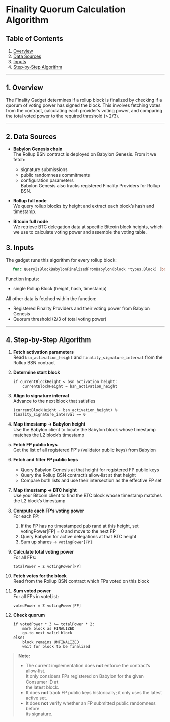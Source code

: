 # Finality Quorum Calculation Algorithm

## Table of Contents

1. [Overview](#1-overview)
2. [Data Sources](#2-data-sources)  
3. [Inputs](#3-inputs)  
4. [Step‑by‑Step Algorithm](#4-step-by-step-algorithm)

---

## 1. Overview

The Finality Gadget determines if a rollup block is finalized by 
checking if a quorum of voting power has signed the block. This 
involves fetching votes from the contract, calculating each 
provider’s voting power, and comparing the total voted power to 
the required threshold (> 2/3).

---

## 2. Data Sources

- **Babylon Genesis chain**  
  The Rollup BSN contract is deployed on Babylon Genesis. From it we fetch: 
  - signature submissions 
  - public randomness commitments 
  - configuration parameters  
  Babylon Genesis also tracks registered Finality Providers for Rollup BSN.

- **Rollup full node**  
  We query rollup blocks by height and extract each block’s hash and timestamp.

- **Bitcoin full node**  
  We retrieve BTC delegation data at specific Bitcoin block heights, 
  which we use to calculate voting power and assemble the voting table.  


## 3. Inputs

The gadget runs this algorithm for every rollup block:
```go
   func QueryIsBlockBabylonFinalizedFromBabylon(block *types.Block) (bool, error)
```

Function Inputs:  
- single Rollup Block (height, hash, timestamp)  

All other data is fetched within the function:  
- Registered Finality Providers and their voting power from Babylon Genesis 
- Quorum threshold (2/3 of total voting power) 
---

## 4. Step‑by‑Step Algorithm

1. **Fetch activation parameters**  
   Read `bsn_activation_height` and `finality_signature_interval` from the Rollup BSN contract

2. **Determine start block**  
   ```pseudo
   if currentBlockHeight < bsn_activation_height:
       currentBlockHeight = bsn_activation_height
   ```

3. **Align to signature interval**  
   Advance to the next block that satisfies  
   ```pseudo
   (currentBlockHeight - bsn_activation_height) % finality_signature_interval == 0
   ```
4. **Map timestamp → Babylon height**  
   Use the Babylon client to locate the Babylon block whose timestamp  
     matches the L2 block’s timestamp

4. **Fetch FP public keys**  
   Get the list of all registered FP's (validator public keys) from Babylon

5. **Fetch and filter FP public keys**  
   - Query Babylon Genesis at that height for registered FP public keys  
   - Query the Rollup BSN contract’s allow‑list at that height  
   - Compare both lists and use their intersection as the effective FP set 

6. **Map timestamp → BTC height**  
   Use your Bitcoin client to find the BTC block whose timestamp matches the L2 block’s timestamp

7. **Compute each FP’s voting power**  
   For each FP:  
   1. If the FP has no timestamped pub rand at this height, set 
      votingPower[FP] = 0 and move to the next FP
   2. Query Babylon for active delegations at that BTC height 
   3. Sum up shares → `votingPower[FP]`

8. **Calculate total voting power**  
   For all FPs:
   ```pseudo
   totalPower = Σ votingPower[FP]
   ```

9. **Fetch votes for the block**  
   Read from the Rollup BSN contract which FPs voted on this block

10. **Sum voted power**  
   For all FPs in voteList:
      ```pseudo
      votedPower = Σ votingPower[FP]
      ```

11. **Check quorum**  
    ```pseudo
    if votedPower * 3 >= totalPower * 2:
        mark block as FINALIZED
        go-to next valid block
    else:
        block remains UNFINALIZED
        wait for block to be finalized
    ```

> **Note:**
> - The current implementation does **not** enforce the contract’s allow‑list.  
>   It only considers FPs registered on Babylon for the given Consumer ID at  
>   the latest block.
> - It does **not** track FP public keys historically; it only uses the latest  
>   active set.
> - It does **not** verify whether an FP submitted public randomness before  
>   its signature.